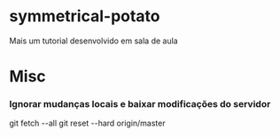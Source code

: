 # symmetrical-potato
Mais um tutorial desenvolvido em sala de aula

#
#

# Misc

### Ignorar mudanças locais e baixar modificações do servidor
git fetch --all
git reset --hard origin/master
